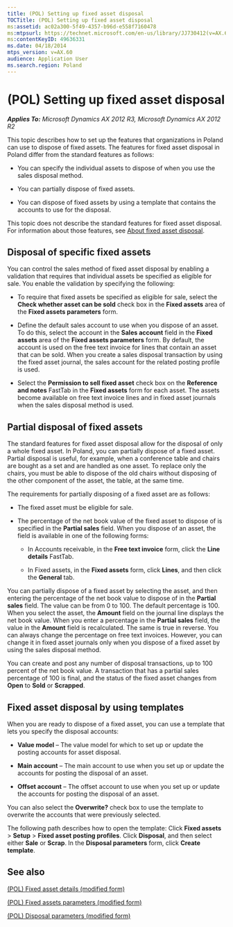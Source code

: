 ```yaml
---
title: (POL) Setting up fixed asset disposal
TOCTitle: (POL) Setting up fixed asset disposal
ms:assetid: ac02a300-5f49-4357-b96d-e558f7160478
ms:mtpsurl: https://technet.microsoft.com/en-us/library/JJ730412(v=AX.60)
ms:contentKeyID: 49636331
ms.date: 04/18/2014
mtps_version: v=AX.60
audience: Application User
ms.search.region: Poland
---
```


# (POL) Setting up fixed asset disposal 


_**Applies To:** Microsoft Dynamics AX 2012 R3, Microsoft Dynamics AX 2012 R2_

This topic describes how to set up the features that organizations in Poland can use to dispose of fixed assets. The features for fixed asset disposal in Poland differ from the standard features as follows:

  - You can specify the individual assets to dispose of when you use the sales disposal method.

  - You can partially dispose of fixed assets.

  - You can dispose of fixed assets by using a template that contains the accounts to use for the disposal.

This topic does not describe the standard features for fixed asset disposal. For information about those features, see [About fixed asset disposal](about-fixed-asset-disposal.md).

## Disposal of specific fixed assets

You can control the sales method of fixed asset disposal by enabling a validation that requires that individual assets be specified as eligible for sale. You enable the validation by specifying the following:

  - To require that fixed assets be specified as eligible for sale, select the **Check whether asset can be sold** check box in the **Fixed assets** area of the **Fixed assets parameters** form.

  - Define the default sales account to use when you dispose of an asset. To do this, select the account in the **Sales account** field in the **Fixed assets** area of the **Fixed assets parameters** form. By default, the account is used on the free text invoice for lines that contain an asset that can be sold. When you create a sales disposal transaction by using the fixed asset journal, the sales account for the related posting profile is used.

  - Select the **Permission to sell fixed asset** check box on the **Reference and notes** FastTab in the **Fixed assets** form for each asset. The assets become available on free text invoice lines and in fixed asset journals when the sales disposal method is used.

## Partial disposal of fixed assets

The standard features for fixed asset disposal allow for the disposal of only a whole fixed asset. In Poland, you can partially dispose of a fixed asset. Partial disposal is useful, for example, when a conference table and chairs are bought as a set and are handled as one asset. To replace only the chairs, you must be able to dispose of the old chairs without disposing of the other component of the asset, the table, at the same time.

The requirements for partially disposing of a fixed asset are as follows:

  - The fixed asset must be eligible for sale.

  - The percentage of the net book value of the fixed asset to dispose of is specified in the **Partial sales** field. When you dispose of an asset, the field is available in one of the following forms:
    
      - In Accounts receivable, in the **Free text invoice** form, click the **Line details** FastTab.
    
      - In Fixed assets, in the **Fixed assets** form, click **Lines**, and then click the **General** tab.

You can partially dispose of a fixed asset by selecting the asset, and then entering the percentage of the net book value to dispose of in the **Partial sales** field. The value can be from 0 to 100. The default percentage is 100. When you select the asset, the **Amount** field on the journal line displays the net book value. When you enter a percentage in the **Partial sales** field, the value in the **Amount** field is recalculated. The same is true in reverse. You can always change the percentage on free text invoices. However, you can change it in fixed asset journals only when you dispose of a fixed asset by using the sales disposal method.

You can create and post any number of disposal transactions, up to 100 percent of the net book value. A transaction that has a partial sales percentage of 100 is final, and the status of the fixed asset changes from **Open** to **Sold** or **Scrapped**.

## Fixed asset disposal by using templates

When you are ready to dispose of a fixed asset, you can use a template that lets you specify the disposal accounts:

  - **Value model** – The value model for which to set up or update the posting accounts for asset disposal.

  - **Main account** – The main account to use when you set up or update the accounts for posting the disposal of an asset.

  - **Offset account** – The offset account to use when you set up or update the accounts for posting the disposal of an asset.

You can also select the **Overwrite?** check box to use the template to overwrite the accounts that were previously selected.

The following path describes how to open the template: Click **Fixed assets** \> **Setup** \> **Fixed asset posting profiles**. Click **Disposal**, and then select either **Sale** or **Scrap**. In the **Disposal parameters** form, click **Create template**.

## See also

[(POL) Fixed asset details (modified form)](https://technet.microsoft.com/en-us/library/jj730411\(v=ax.60\))

[(POL) Fixed assets parameters (modified form)](https://technet.microsoft.com/en-us/library/jj730406\(v=ax.60\))

[(POL) Disposal parameters (modified form)](https://technet.microsoft.com/en-us/library/jj730407\(v=ax.60\))

  


